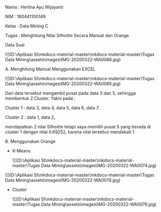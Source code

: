 Nama : Herlina Ayu Wijayanti

NIM : 180441100149

Kelas : Data Mining C

Tugas : Menghitung Nilai Silhoitte Secara Manual dan Orange



Data Soal

![](D:\Aplikasi SI\mkdocs-material-master\mkdocs-material-master\Tugas Data Mining\assets\images\IMG-20200322-WA0086.jpg)

A. Menghitung Manual Menggunakan EXCEL

![](D:\Aplikasi SI\mkdocs-material-master\mkdocs-material-master\Tugas Data Mining\assets\images\IMG-20200322-WA0085.jpg)

Dari data tersebut mengambil pusat pada data 3 dan 5, sehingga membentuk 2 Cluster. Yakni pada :

Cluster 1 : data 3, data 4, data 5, data 6, data 7.

Cluster 2 : data 1, data 2,

mendapatkan 2 nilai Silhoitte tetapi saya memilih pusat 5 yang berada di cluster 1 dengan nilai 0.69252, karena nilai tersebut mendekati 1.

B. Menggunakan Orange

- K-Means

  ![](D:\Aplikasi SI\mkdocs-material-master\mkdocs-material-master\Tugas Data Mining\assets\images\IMG-20200322-WA0074.jpg)



![](D:\Aplikasi SI\mkdocs-material-master\mkdocs-material-master\Tugas Data Mining\assets\images\IMG-20200322-WA0078.jpg)

- Cluster

  ![](D:\Aplikasi SI\mkdocs-material-master\mkdocs-material-master\Tugas Data Mining\assets\images\IMG-20200322-WA0076.jpg)

  

   



